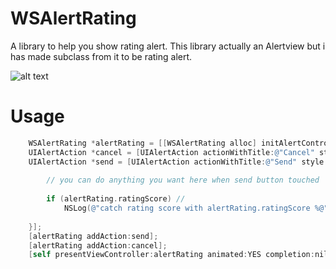 # WSAlertRating

A library to help you show rating alert. This library actually an Alertview but i has made subclass from it to be rating alert.

![alt text](https://i.imgur.com/O3u56H1.gif "WSAlertRating")

# Usage
```Objective-c
    WSAlertRating *alertRating = [[WSAlertRating alloc] initAlertControllerWithTitle:@"Title Alert Rate" message:@"this is message, you can write anything here."];
    UIAlertAction *cancel = [UIAlertAction actionWithTitle:@"Cancel" style:UIAlertActionStyleCancel handler:nil];
    UIAlertAction *send = [UIAlertAction actionWithTitle:@"Send" style:UIAlertActionStyleDefault handler:^(UIAlertAction *alert){
        
        // you can do anything you want here when send button touched
        
        if (alertRating.ratingScore) //
            NSLog(@"catch rating score with alertRating.ratingScore %@", alertRating.ratingScore);
        
    }];
    [alertRating addAction:send];
    [alertRating addAction:cancel];
    [self presentViewController:alertRating animated:YES completion:nil];
```
